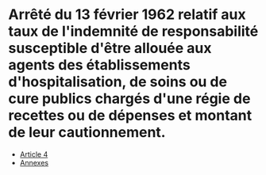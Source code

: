 # Arrêté du 13 février 1962 relatif aux taux de l'indemnité de responsabilité susceptible d'être allouée aux agents des établissements d'hospitalisation, de soins ou de cure publics chargés d'une régie de recettes ou de dépenses et montant de leur cautionnement.

- [Article 4](article-4.md)
- [Annexes](annexes)
